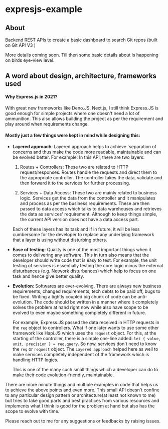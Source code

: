 # expresjs-example

## About

Backend REST APIs to create a basic dashboard to search Git repos (built on Git API V3 )

More details coming soon. Till then some basic details about is happening on birds eye-view level.

## A word about design, architecture, frameworks used

#### Why Express.js in 2021?

With great new frameworks like Deno.JS, Next.js, I still think Express.JS is good enough for simple projects where one doesn't need a lot of ammunition. This also allows building the project as per the requirement and play around when requirements change.

#### Mostly just a few things were kept in mind while designing this:

- **Layered approach**: Layered approach helps to achieve `separation of concerns and thus make the code more readable, maintainable and can be evolved better. For example: In this API, there are two layers: 

    1. Routes + Controllers: These two are related to HTTP request/responses. Routes handle the requests and direct them to the appropriate controller. The controller takes the data, validate and then forward it to the services for further processing.

    2. Services + Data Access: These two are mainly related to business logic. Services get the data from the controller and it manipulates and process as per the business requirements. These are then passed to data access which talks to data warehouses and retrieves the data as services' requirement. Although to keep things simple, the current API version does not have a data access part.

    Each of these layers has its task and if in future, it will be less cumbersome for the developer to replace any underlying framework that a layer is using without disturbing others.

- **Ease of testing**: Quality is one of the most important things when it comes to delivering any software. This in turn also means that the developer should write code that is easy to test. For example, the unit testing of services is essentially testing the core logic minus the external disturbances (e.g. Network disturbances) which help to focus on one task and hence give better quality. 

- **Evolution**: Softwares are ever-evolving. There are always new business requirements, changed requirements, tech debts to be paid off, bugs to be fixed. Writing a tightly coupled big chunk of code can be anti-evolution. The code should be written in a manner where it completely solves the problem at hand right now while also have scope to be evolved to even maybe something completely different in future.

    For example, Express.JS passed the data received in HTTP requests in the `req` object to controllers. What if one later wants to use some other framework like Hapi.JS which uses the `request` object. For this, at the starting of the controller, there is a simple one-line added: ``` let { value, unit, precision } = req.query ```. So now, services don't need to know the `req`  or `request` object. The `Layered approach` helped here as well to make services completely independent of the framework which is handling HTTP logics.

    This is one of the many such small things which a developer can do to make their code evolution-friendly, maintainable.

There are more minute things and multiple examples in code that helps us to achieve the above points and even more. This small API doesn't confine to any particular design pattern or architecture(at least not known to me) but tries to take good parts and best practices from various resources and implements what I think is good for the problem at hand but also has the scope to evolve with time.

Please reach out to me for any suggestions or feedbacks by raising issues.
